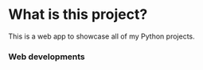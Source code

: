 # What is this project?
This is a web app to showcase all of my Python projects.

### Web developments